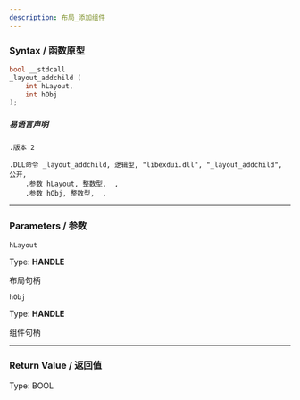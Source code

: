 ```yaml
---
description: 布局_添加组件
---
```


### Syntax / 函数原型

```C++
bool __stdcall 
_layout_addchild (
    int hLayout,
    int hObj
);
```

##### 易语言声明

```Elang
.版本 2

.DLL命令 _layout_addchild, 逻辑型, "libexdui.dll", "_layout_addchild", 公开, 
    .参数 hLayout, 整数型,  , 
    .参数 hObj, 整数型,  , 
```

---

### Parameters / 参数

`hLayout`

Type: **HANDLE**

布局句柄

`hObj`

Type: **HANDLE**

组件句柄

---

### Return Value / 返回值

Type: BOOL
